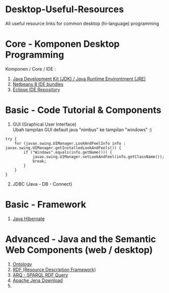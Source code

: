 # Desktop-Useful-Resources
All useful resource links for common desktop (hi-language) programming

# Core - Komponen Desktop Programming
Komponen / Core / IDE :<br/>
1. <a href="http://www.oracle.com/technetwork/java/javase/downloads/jdk8-downloads-2133151.html" target="_blank">Java Development Kit (JDK) /  Java Runtime Environtment (JRE)</a><br/>
2. <a href="http://www.oracle.com/technetwork/java/javase/downloads/jdk-netbeans-jsp-142931.html" target="_blank">Netbeans 8 IDE bundles</a><br/>
3. <a href="https://eclipse.org/downloads/" target="_blank">Eclipse IDE Repository</a><br/>

# Basic - Code Tutorial & Components
1. GUI (Graphical User Interface)<br/>
Ubah tampilan GUI default java "nimbus" ke tampilan "windows" :)
```
try {
    for (javax.swing.UIManager.LookAndFeelInfo info : javax.swing.UIManager.getInstalledLookAndFeels()) {
        if ("Windows".equals(info.getName())) {
            javax.swing.UIManager.setLookAndFeel(info.getClassName());
            break;
        }
    }
}
```
2. JDBC (Java - DB - Connect)<br/>

# Basic - Framework
1. <a href="" target="_blank">Java Hibernate</a><br/>

# Advanced - Java and the Semantic Web Components (web / desktop)
1. <a href="https://jena.apache.org/documentation/ontology/" target="_blank">Ontology</a><br/>
2. <a href="https://jena.apache.org/documentation/rdf/index.html" target="_blank">RDF (Resource Description Framework)</a><br/>
3. <a href="https://jena.apache.org/documentation/query/index.html" target="_blank">ARQ - SPARQL RDF Query</a><br/>
4. <a href="https://jena.apache.org/download/" target="_blank">Apache Jena Download</a><br/>
5. 

